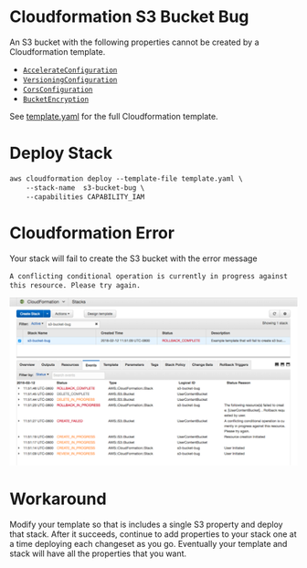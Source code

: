 # Cloudformation S3 Bucket Bug
An S3 bucket with the following properties cannot be created by a Cloudformation
template.

- [`AccelerateConfiguration`](https://docs.aws.amazon.com/AWSCloudFormation/latest/UserGuide/aws-properties-s3-bucket.html#cfn-s3-bucket-accelerateconfiguration)
- [`VersioningConfiguration`](https://docs.aws.amazon.com/AWSCloudFormation/latest/UserGuide/aws-properties-s3-bucket.html#cfn-s3-bucket-versioning)
- [`CorsConfiguration`](https://docs.aws.amazon.com/AWSCloudFormation/latest/UserGuide/aws-properties-s3-bucket.html#cfn-s3-bucket-crossoriginconfig)
- [`BucketEncryption`](https://docs.aws.amazon.com/AWSCloudFormation/latest/UserGuide/aws-properties-s3-bucket.html#cfn-s3-bucket-bucketencryption)

See [template.yaml](./template.yaml) for the full Cloudformation template.

# Deploy Stack
```
aws cloudformation deploy --template-file template.yaml \
    --stack-name  s3-bucket-bug \
    --capabilities CAPABILITY_IAM 
```

# Cloudformation Error
Your stack will fail to create the S3 bucket with the error message

```
A conflicting conditional operation is currently in progress against this resource. Please try again.
```

![alt error screenshot][screenshot]

# Workaround
Modify your template so that is includes a single S3 property and deploy that
stack. After it succeeds, continue to add properties to your stack one at a time
deploying each changeset as you go. Eventually your template and stack will have
all the properties that you want.

[screenshot]: ./screenshot.png
